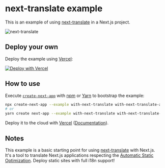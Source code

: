 # next-translate example

This is an example of using [next-translate](https://github.com/vinissimus/next-translate) in a Next.js project.

![next-translate](https://user-images.githubusercontent.com/44029144/99228525-14f3df00-2830-11eb-84bd-d33a30cb53ff.gif)

## Deploy your own

Deploy the example using [Vercel](https://vercel.com):

[![Deploy with Vercel](https://vercel.com/button)](https://vercel.com/import/project?template=https://github.com/vercel/next.js/tree/canary/examples/with-next-translate)

## How to use

Execute [`create-next-app`](https://github.com/vercel/next.js/tree/canary/packages/create-next-app) with [npm](https://docs.npmjs.com/cli/init) or [Yarn](https://yarnpkg.com/lang/en/docs/cli/create/) to bootstrap the example:

```bash
npx create-next-app --example with-next-translate with-next-translate-app
# or
yarn create next-app --example with-next-translate with-next-translate-app
```

Deploy it to the cloud with [Vercel](https://vercel.com/import?filter=next.js&utm_source=github&utm_medium=readme&utm_campaign=next-example) ([Documentation](https://nextjs.org/docs/deployment)).

## Notes

This example is a basic starting point for using [next-translate](https://github.com/vinissimus/next-translate) with Next.js.
It's a tool to translate Next.js applications respecting the [Automatic Static Optimization](https://nextjs.org/docs/advanced-features/automatic-static-optimization). Deploy static sites with full i18n support!
